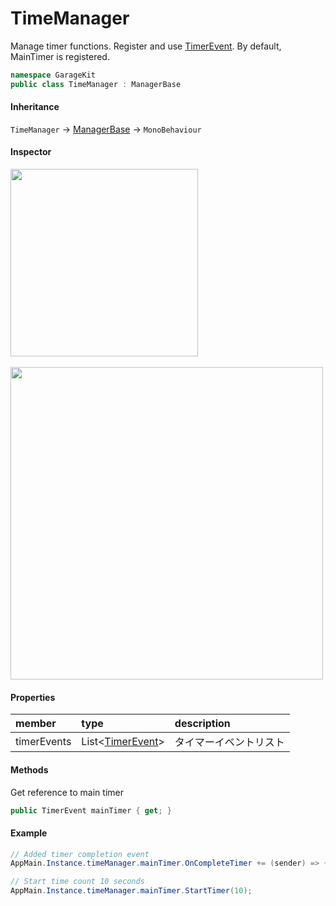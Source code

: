 # TimeManager

Manage timer functions. Register and use [TimerEvent](~/Scripts_en/Utils/Event/TimerEvent.md). By default, MainTimer is registered.

```csharp
namespace GarageKit
public class TimeManager : ManagerBase
```

#### Inheritance

`TimeManager` -> [ManagerBase](~/Scripts_en/Utils/Manager/Base/ManagerBase.md) -> `MonoBehaviour`

#### Inspector

<img src="~/image/script_reference/timemanager_hierarchy.png" width="300px"/>
<br/>
<br/>
<img src="~/image/script_reference/timemanager_inspector.png" width="500px"/>

#### Properties

|member|type|description|
|:--|:--|:--|
|timerEvents|List<[TimerEvent](~/Scripts_en/Utils/Event/TimerEvent.md)>|タイマーイベントリスト|

#### Methods

Get reference to main timer
```csharp
public TimerEvent mainTimer { get; }
```

#### Example

```csharp
// Added timer completion event
AppMain.Instance.timeManager.mainTimer.OnCompleteTimer += (sender) => { Debug.Log("on complete timer"); };

// Start time count 10 seconds
AppMain.Instance.timeManager.mainTimer.StartTimer(10);
```
